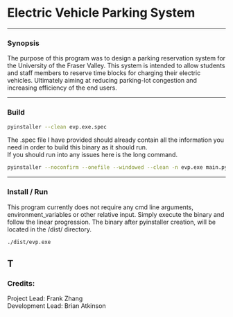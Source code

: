 # Electric Vehicle Parking System

---

### Synopsis

The purpose of this program was to design a parking reservation system for the University of the Fraser Valley.
This system is intended to allow students and staff members to reserve time blocks for charging their electric vehicles. Ultimately aiming at reducing parking-lot congestion and increasing efficiency of the end users.

---

### Build
``` bash
pyinstaller --clean evp.exe.spec
```
The .spec file I have provided should already contain all the information you need in order to build this binary as it should run. 
<br> If you should run into any issues here is the long command.

``` bash
pyinstaller --noconfirm --onefile --windowed --clean -n evp.exe main.py --add-data "images;images" --add-data "README.md;." --add-data "reservations.db;."
```

---

### Install / Run
This program currently does not require any cmd line arguments, environment_variables or other relative input. Simply execute the binary and follow the linear progression.
The binary after pyinstaller creation, will be located in the /dist/ directory.
``` bash
./dist/evp.exe
```
T
---


### Credits:

Project Lead: Frank Zhang<br>
Development Lead: Brian Atkinson <br>
